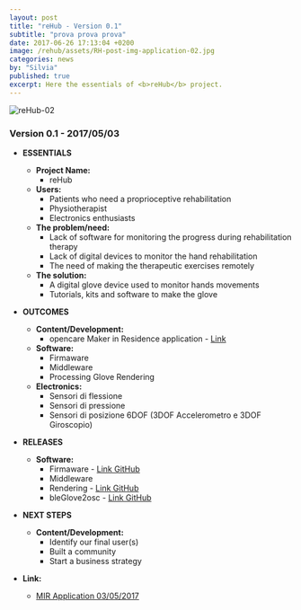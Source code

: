 ```yaml
---
layout: post
title: "reHub - Version 0.1"
subtitle: "prova prova prova"
date: 2017-06-26 17:13:04 +0200
image: /rehub/assets/RH-post-img-application-02.jpg
categories: news
by: "Silvia"
published: true
excerpt: Here the essentials of <b>reHub</b> project.
---
```


<img src="https://opencarecc.github.io/rehub/assets/RH-post-img-application-02.jpg" alt="reHub-02">

### Version 0.1 - 2017/05/03

* <b>ESSENTIALS</b>
	* <b>Project Name:</b>
		* reHub
	* <b>Users:</b>
		* Patients who need a proprioceptive rehabilitation
		* Physiotherapist
		* Electronics enthusiasts
	* <b>The problem/need:</b>
		* Lack of software for monitoring the progress during rehabilitation therapy
		* Lack of digital devices to monitor the hand rehabilitation
		* The need of making the therapeutic exercises remotely
	* <b>The solution:</b>
		* A digital glove device used to monitor hands movements
		* Tutorials, kits and software to make the glove

* <b>OUTCOMES</b>
	* <b>Content/Development:</b>
		* opencare Maker in Residence application - [Link](https://edgeryders.eu/t/rehub-rehabilitation-glove/6600)
	* <b>Software:</b>
		* Firmaware
		* Middleware
		* Processing Glove Rendering
	* <b>Electronics:</b>
		* Sensori di flessione
		* Sensori di pressione
		* Sensori di posizione 6DOF (3DOF Accelerometro e 3DOF Giroscopio)

* <b>RELEASES</b>
	* <b>Software:</b>
		* Firmaware - [Link GitHub](https://github.com/reHubGlove/gloveFirmware32u4)
		* Middleware
		* Rendering - [Link GitHub](https://github.com/reHubGlove/processingGloveRendering)
		* bleGlove2osc - [Link GitHub](https://github.com/reHubGlove/bleGlove2osc)

* <b>NEXT STEPS</b>
	* <b>Content/Development:</b>
		* Identify our final user(s)
		* Built a community
		* Start a business strategy

* <b>Link:</b>
  * [MIR Application 03/05/2017](https://edgeryders.eu/t/rehub-rehabilitation-glove/6600)
